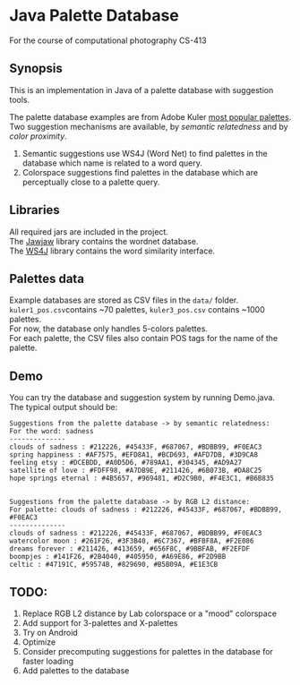 # Java Palette Database

For the course of computational photography CS-413

## Synopsis

This is an implementation in Java of a palette database with suggestion tools.  

The palette database examples are from Adobe Kuler [most popular palettes](https://color.adobe.com/explore/most-popular/?time=all).  
Two suggestion mechanisms are available, by *semantic relatedness* and by *color proximity*.  
  1. Semantic suggestions use WS4J (Word Net) to find palettes in the database which name is related to a word query.  
  2. Colorspace suggestions find palettes in the database which are perceptually close to a palette query.

## Libraries
All required jars are included in the project.  
The [Jawjaw](https://code.google.com/archive/p/jawjaw/) library contains the wordnet database.  
The [WS4J](https://code.google.com/archive/p/ws4j/) library contains the word similarity interface.

## Palettes data
Example databases are stored as CSV files in the `data/` folder.  
`kuler1_pos.csv`contains ~70 palettes, `kuler3_pos.csv` contains ~1000 palettes.  
For now, the database only handles 5-colors palettes.  
For each palette, the CSV files also contain POS tags for the name of the palette.

## Demo

You can try the database and suggestion system by running Demo.java.  
The typical output should be: 

```
Suggestions from the palette database -> by semantic relatedness:
For the word: sadness
--------------
clouds of sadness : #212226, #45433F, #687067, #BDBB99, #F0EAC3
spring happiness : #AF7575, #EFD8A1, #BCD693, #AFD7DB, #3D9CA8
feeling etsy : #DCEBDD, #A0D5D6, #789AA1, #304345, #AD9A27
satellite of love : #FDFF98, #A7DB9E, #211426, #6B073B, #DA8C25
hope springs eternal : #4B5657, #969481, #D2C9B0, #F4E3C1, #B6B835


Suggestions from the palette database -> by RGB L2 distance:
For palette: clouds of sadness : #212226, #45433F, #687067, #BDBB99, #F0EAC3
--------------
clouds of sadness : #212226, #45433F, #687067, #BDBB99, #F0EAC3
watercolor moon : #261F26, #3F3B40, #6C7367, #BFBF8A, #F2E086
dreams forever : #211426, #413659, #656F8C, #9BBFAB, #F2EFDF
boompjes : #141F26, #2B4040, #405950, #A69E86, #F2D9BB
celtic : #47191C, #59574B, #829690, #B5B09A, #E1E3CB
```

## TODO:
1. Replace RGB L2 distance by Lab colorspace or a "mood" colorspace
2. Add support for 3-palettes and X-palettes
2. Try on Android
3. Optimize
4. Consider precomputing suggestions for palettes in the database for faster loading
5. Add palettes to the database
